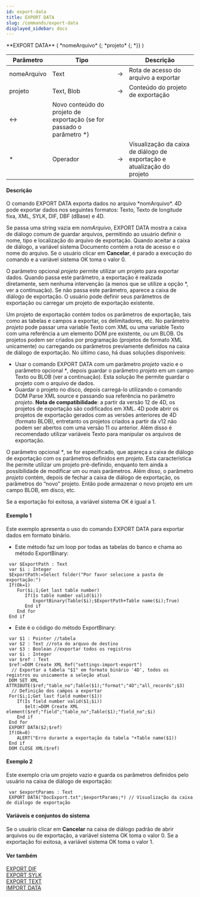 ```yaml
---
id: export-data
title: EXPORT DATA
slug: /commands/export-data
displayed_sidebar: docs
---
```


<!--REF #_command_.EXPORT DATA.Syntax-->**EXPORT DATA** ( *nomeArquivo* {; *projeto* {; *}} )<!-- END REF-->
<!--REF #_command_.EXPORT DATA.Params-->
| Parâmetro | Tipo |  | Descrição |
| --- | --- | --- | --- |
| nomeArquivo | Text | &srarr; | Rota de acesso do arquivo a exportar |
| projeto | Text, Blob | &srarr; | Conteúdo do projeto de exportação |
| &harr; | Novo conteúdo do projeto de exportação (se for passado o parâmetro *) |
| * | Operador | &srarr; | Visualização da caixa de diálogo de exportação e atualização do projeto |

<!-- END REF-->

#### Descrição 

<!--REF #_command_.EXPORT DATA.Summary-->O comando EXPORT DATA exporta dados no arquivo *nomArquivo*.<!-- END REF--> 4D pode exportar dados nos seguintes formatos: Texto, Texto de longitude fixa, XML, SYLK, DIF, DBF (dBase) e 4D. 

Se passa uma string vazia em *nomArquivo*, EXPORT DATA mostra a caixa de diálogo comum de guardar arquivos, permitindo ao usuário definir o nome, tipo e localização do arquivo de exportação. Quando aceitar a caixa de diálogo, a variável sistema Documento contém a rota de acesso e o nome do arquivo. Se o usuário clicar em **Cancelar**, é parado a execução do comando e a variável sistema OK toma o valor 0\. 

O parâmetro opcional *projeto* permite utilizar um projeto para exportar dados. Quando passa este parâmetro, a exportação é realizada diretamente, sem nenhuma intervenção (a menos que se utilize a opção \*, ver a continuação). Se não passa este parâmetro, aparece a caixa de diálogo de exportação. O usuário pode definir seus parâmetros de exportação ou carregar um projeto de exportação existente. 

Um projeto de exportação contém todos os parâmetros de exportação, tais como as tabelas e campos a exportar, os delimitadores, etc. No parâmetro *projeto* pode passar uma variable Texto com XML ou uma variable Texto com uma referência a um elemento DOM pre existente, ou um BLOB. Os projetos podem ser criados por programação (projetos de formato XML unicamente) ou carregando os parâmetros previamente definidos na caixa de diálogo de exportação. No último caso, há duas soluções disponíveis:

* Usar o comando EXPORT DATA com um parâmetro *projeto* vazio e o parâmetro opcional *\**, depois guardar o parâmetro *projeto* em um campo Texto ou BLOB (ver a continuação). Esta solução lhe permite guardar o projeto com o arquivo de dados.
* Guardar o projeto no disco, depois carregá-lo utilizando o comando DOM Parse XML source e passando sua referência no parâmetro *projeto*.
**Nota de compatibilidade**: a partir da versão 12 de 4D, os projetos de exportação são codificados em XML. 4D pode abrir os projetos de exportação gerados com as versões anteriores de 4D (formato BLOB), entretanto os projetos criados a partir da v12 não podem ser abertos com uma versão 11 ou anterior. Além disso é recomendado utilizar variáveis Texto para manipular os arquivos de exportação.   

O parâmetro opcional *\**, se for especificado, que apareça a caixa de diálogo de exportação com os parâmetros definidos em *projeto*. Esta característica lhe permite utilizar um projeto pré-definido, enquanto tem ainda a possibilidade de modificar um ou mais parâmetros. Além disso, o parâmetro *projeto* contém, depois de fechar a caixa de diálogo de exportação, os parâmetros do “novo” projeto. Então pode armazenar o novo projeto em um campo BLOB, em disco, etc. 

Se a exportação foi exitosa, a variável sistema OK é igual a 1.

#### Exemplo 1 

Este exemplo apresenta o uso do comando EXPORT DATA para exportar dados em formato binário.

* Este método faz um loop por todas as tabelas do banco e chama ao método ExportBinary:

```4d
 var $ExportPath : Text
 var $i : Integer
 $ExportPath:=Select folder("Por favor selecione a pasta de exportação:")
 If(Ok=1)
    For($i;1;Get last table number)
       If(Is table number valid($i))
          ExportBinary(Table($i);$ExportPath+Table name($i);True)
       End if
    End for
 End if
```

* Este é o código do método ExportBinary:

```4d
 var $1 : Pointer //tabela
 var $2 : Text //rota do arquvo de destino
 var $3 : Boolean //exportar todos os registros
 var $i : Integer
 var $ref : Text
 $ref:=DOM Create XML Ref("settings-import-export")
  // Exportar a tabela "$1" em formato binário '4D', todos os registros ou unicamente a seleção atual
 DOM SET XML ATTRIBUTE($ref;"table_no";Table($1);"format";"4D";"all_records";$3)
  // Definição dos campos a exportar
 For($i;1;Get last field number($1))
    If(Is field number valid($1;$i))
       $elt:=DOM Create XML element($ref;"field";"table_no";Table($1);"field_no";$i)
    End if
 End for
 EXPORT DATA($2;$ref)
 If(Ok=0)
    ALERT("Erro durante a exportação da tabela "+Table name($1))
 End if
 DOM CLOSE XML($ref)
```

#### Exemplo 2 

Este exemplo cria um projeto vazio e guarda os parâmetros definidos pelo usuário na caixa de diálogo de exportação: 

```4d
 var $exportParams : Text
 EXPORT DATA("DocExport.txt";$exportParams;*) // Visualização da caixa de diálogo de exportação
```

#### Variáveis e conjuntos do sistema 

Se o usuário clicar em **Cancelar** na caixa de diálogo padrão de abrir arquivos ou de exportação, a variável sistema OK toma o valor 0\. Se a exportação foi exitosa, a variável sistema OK toma o valor 1\. 

#### Ver também 

[EXPORT DIF](export-dif.md)  
[EXPORT SYLK](export-sylk.md)  
[EXPORT TEXT](export-text.md)  
[IMPORT DATA](import-data.md)  
